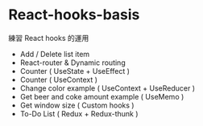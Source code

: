 # React-hooks-basis
練習 React hooks 的運用

- Add / Delete list item
- React-router & Dynamic routing
- Counter ( UseState + UseEffect )
- Counter ( UseContext )
- Change color example ( UseContext + UseReducer )
- Get beer and coke amount example ( UseMemo )
- Get window size ( Custom hooks )
- To-Do List ( Redux + Redux-thunk )
